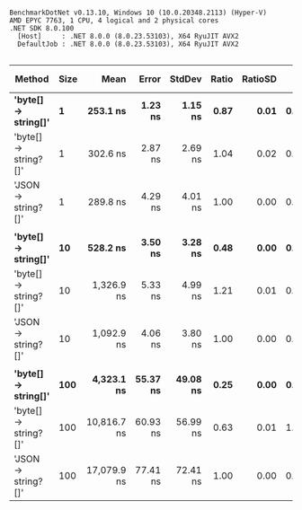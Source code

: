 ```

BenchmarkDotNet v0.13.10, Windows 10 (10.0.20348.2113) (Hyper-V)
AMD EPYC 7763, 1 CPU, 4 logical and 2 physical cores
.NET SDK 8.0.100
  [Host]     : .NET 8.0.0 (8.0.23.53103), X64 RyuJIT AVX2
  DefaultJob : .NET 8.0.0 (8.0.23.53103), X64 RyuJIT AVX2


```
| Method               | Size | Mean        | Error    | StdDev   | Ratio | RatioSD | Gen0   | Gen1   | Allocated | Alloc Ratio |
|--------------------- |----- |------------:|---------:|---------:|------:|--------:|-------:|-------:|----------:|------------:|
| **&#39;byte[] → string[]&#39;**  | **1**    |    **253.1 ns** |  **1.23 ns** |  **1.15 ns** |  **0.87** |    **0.01** | **0.0248** |      **-** |     **416 B** |        **0.71** |
| &#39;byte[] → string?[]&#39; | 1    |    302.6 ns |  2.87 ns |  2.69 ns |  1.04 |    0.02 | 0.0315 |      - |     528 B |        0.90 |
| &#39;JSON → string?[]&#39;   | 1    |    289.8 ns |  4.29 ns |  4.01 ns |  1.00 |    0.00 | 0.0348 |      - |     584 B |        1.00 |
|                      |      |             |          |          |       |         |        |        |           |             |
| **&#39;byte[] → string[]&#39;**  | **10**   |    **528.2 ns** |  **3.50 ns** |  **3.28 ns** |  **0.48** |    **0.00** | **0.0610** |      **-** |    **1024 B** |        **0.88** |
| &#39;byte[] → string?[]&#39; | 10   |  1,326.9 ns |  5.33 ns |  4.99 ns |  1.21 |    0.01 | 0.0820 |      - |    1384 B |        1.18 |
| &#39;JSON → string?[]&#39;   | 10   |  1,092.9 ns |  4.06 ns |  3.80 ns |  1.00 |    0.00 | 0.0687 |      - |    1168 B |        1.00 |
|                      |      |             |          |          |       |         |        |        |           |             |
| **&#39;byte[] → string[]&#39;**  | **100**  |  **4,323.1 ns** | **55.37 ns** | **49.08 ns** |  **0.25** |    **0.00** | **0.9766** | **0.0229** |   **16392 B** |        **1.05** |
| &#39;byte[] → string?[]&#39; | 100  | 10,816.7 ns | 60.93 ns | 56.99 ns |  0.63 |    0.01 | 1.1597 | 0.0610 |   19448 B |        1.24 |
| &#39;JSON → string?[]&#39;   | 100  | 17,079.9 ns | 77.41 ns | 72.41 ns |  1.00 |    0.00 | 0.9155 |      - |   15632 B |        1.00 |
